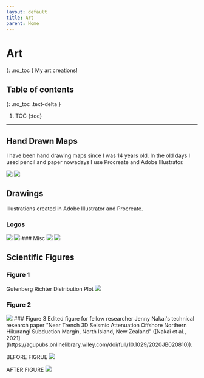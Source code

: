 ```yaml
---
layout: default
title: Art
parent: Home
---
```


# Art
{: .no_toc }
My art creations!

## Table of contents
{: .no_toc .text-delta }

1. TOC
{:toc}

---
## Hand Drawn Maps
 I have been hand drawing maps since I was 14 years old. In the old days I used pencil and paper nowadays I use Procreate and Adobe Illustrator.

<img src="{{site.baseurl}}/img/Geology of Southern Norway.jpg"/>
<img src="{{site.baseurl}}/img/ScotlandMap.jpg"/>

## Drawings
Illustrations created in Adobe Illustrator and Procreate.

### Logos
<img src="{{site.baseurl}}/img/cugeologo1.jpg"/>
<img src="{{site.baseurl}}/img/cugeologo2.jpg"/>
### Misc
<img src="{{site.baseurl}}/img/coffee.jpg"/>
<img src="{{site.baseurl}}/img/BLM.jpg"/>

## Scientific Figures

### Figure 1
Gutenberg Richter Distribution Plot
<img src="{{site.baseurl}}/img/GR_plot.jpg"/>
### Figure 2

<img src="{{site.baseurl}}/img/TM_metric.jpg"/>
### Figure 3
Edited figure for fellow researcher Jenny Nakai's technical research paper "Near Trench 3D Seismic Attenuation Offshore Northern Hikurangi Subduction Margin, North Island, New Zealand" ([Nakai et al., 2021](https://agupubs.onlinelibrary.wiley.com/doi/full/10.1029/2020JB020810)).

BEFORE FIGRUE
<img src="{{site.baseurl}}/img/jgrb54741-fig-0007-m-before.png"/>

AFTER FIGURE
<img src="{{site.baseurl}}/img/jgrb54741-fig-0007-m-after.jpg"/>
